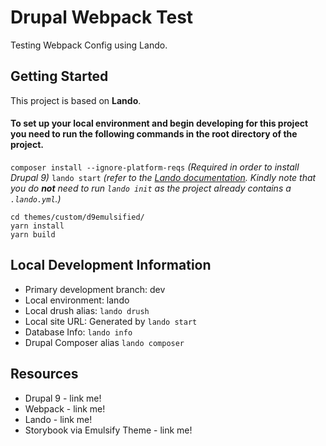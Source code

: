 
# Drupal Webpack Test

Testing Webpack Config using Lando.

## Getting Started

This project is based on **Lando**.

#### To set up your local environment and begin developing for this project you need to run the following commands in the root directory of the project.
`composer install --ignore-platform-reqs` _(Required in order to install Drupal 9)_
`lando start` _(refer to the [Lando documentation](https://docs.lando.dev/). Kindly note that you do **not** need to run `lando init` as the project already contains a `.lando.yml`.)_

```
cd themes/custom/d9emulsified/
yarn install
yarn build
```

## Local Development Information
* Primary development branch: dev
* Local environment: lando
* Local drush alias: `lando drush`
* Local site URL: Generated by `lando start`
* Database Info: `lando info`
* Drupal Composer alias `lando composer`

## Resources

* Drupal 9 - link me!
* Webpack - link me!
* Lando - link me!
* Storybook via Emulsify Theme - link me!
